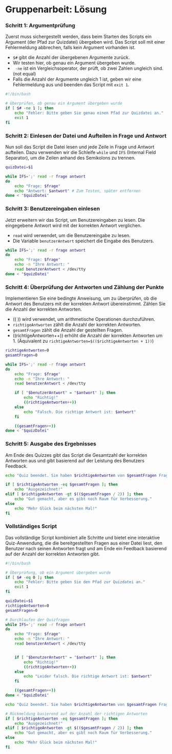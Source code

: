 # Gruppenarbeit: Lösung

### Schritt 1: Argumentprüfung

Zuerst muss sichergestellt werden, dass beim Starten des Scripts ein Argument (der Pfad zur Quizdatei) übergeben wird. Das Script soll mit einer Fehlermeldung abbrechen, falls kein Argument vorhanden ist.

- `$#` gibt die Anzahl der übergebenen Argumente zurück.
- Wir testen hier, ob genau ein Argument übergeben wurde.
- ` -ne` ist ein Vergleichsoperator, der prüft, ob zwei Zahlen ungleich sind. (not equal)
- Falls die Anzahl der Argumente ungleich 1 ist, geben wir eine Fehlermeldung aus und beenden das Script mit `exit 1`.

```bash
#!/bin/bash

# Überprüfen, ob genau ein Argument übergeben wurde
if [ $# -ne 1 ]; then
    echo "Fehler: Bitte geben Sie genau einen Pfad zur Quizdatei an."
    exit 1
fi
```

### Schritt 2: Einlesen der Datei und Aufteilen in Frage und Antwort

Nun soll das Script die Datei lesen und jede Zeile in Frage und Antwort aufteilen. Dazu verwenden wir die Schleife `while` und `IFS` (Internal Field Separator), um die Zeilen anhand des Semikolons zu trennen.

```bash
quizDatei=$1

while IFS=';' read -r frage antwort
do
    echo "Frage: $frage"
    echo "Antwort: $antwort" # Zum Testen, später entfernen
done < "$quizDatei"
```

### Schritt 3: Benutzereingaben einlesen

Jetzt erweitern wir das Script, um Benutzereingaben zu lesen. Die eingegebene Antwort wird mit der korrekten Antwort verglichen.
- `read` wird verwendet, um die Benutzereingabe zu lesen.
- Die Variable `benutzerAntwort` speichert die Eingabe des Benutzers.

```bash
while IFS=';' read -r frage antwort
do
    echo "Frage: $frage"
    echo -n "Ihre Antwort: "
    read benutzerAntwort < /dev/tty
done < "$quizDatei"
```

### Schritt 4: Überprüfung der Antworten und Zählung der Punkte

Implementieren Sie eine bedingte Anweisung, um zu überprüfen, ob die Antwort des Benutzers mit der korrekten Antwort übereinstimmt. Zählen Sie die Anzahl der korrekten Antworten.
- (( )) wird verwendet, um arithmetische Operationen durchzuführen.
- `richtigeAntworten` zählt die Anzahl der korrekten Antworten.
- `gesamtFragen` zählt die Anzahl der gestellten Fragen.
- ((richtigeAntworten++)) erhöht die Anzahl der korrekten Antworten um 1. (Äquivalent zu `richtigeAntworten=$(($richtigeAntworten + 1))`)

```bash
richtigeAntworten=0
gesamtFragen=0

while IFS=';' read -r frage antwort
do
    echo "Frage: $frage"
    echo -n "Ihre Antwort: "
    read benutzerAntwort < /dev/tty

    if [ "$benutzerAntwort" = "$antwort" ]; then
        echo "Richtig!"
        ((richtigeAntworten++))
    else
        echo "Falsch. Die richtige Antwort ist: $antwort"
    fi

    ((gesamtFragen++))
done < "$quizDatei"
```

### Schritt 5: Ausgabe des Ergebnisses

Am Ende des Quizzes gibt das Script die Gesamtzahl der korrekten Antworten aus und gibt basierend auf der Leistung des Benutzers Feedback.

```bash
echo "Quiz beendet. Sie haben $richtigeAntworten von $gesamtFragen Fragen richtig beantwortet."

if [ $richtigeAntworten -eq $gesamtFragen ]; then
    echo "Ausgezeichnet!"
elif [ $richtigeAntworten -gt $(($gesamtFragen / 2)) ]; then
    echo "Gut gemacht, aber es gibt noch Raum für Verbesserung."
else
    echo "Mehr Glück beim nächsten Mal!"
fi
```

### Vollständiges Script

Das vollständige Script kombiniert alle Schritte und bietet eine interaktive Quiz-Anwendung, die die bereitgestellten Fragen aus einer Datei liest, den Benutzer nach seinen Antworten fragt und am Ende ein Feedback basierend auf der Anzahl der korrekten Antworten gibt.

```bash
#!/bin/bash

# Überprüfung, ob ein Argument übergeben wurde
if [ $# -eq 0 ]; then
    echo "Fehler: Bitte geben Sie den Pfad zur Quizdatei an."
    exit 1
fi

quizDatei=$1
richtigeAntworten=0
gesamtFragen=0

# Durchlaufen der Quizfragen
while IFS=';' read -r frage antwort
do
    echo "Frage: $frage"
    echo -n "Ihre Antwort: "
    read benutzerAntwort < /dev/tty


    if [ "$benutzerAntwort" = "$antwort" ]; then
        echo "Richtig!"
        ((richtigeAntworten++))
    else
        echo "Leider falsch. Die richtige Antwort ist: $antwort"
    fi

    ((gesamtFragen++))
done < "$quizDatei"

echo "Quiz beendet. Sie haben $richtigeAntworten von $gesamtFragen Fragen richtig beantwortet."

# Rückmeldung basierend auf der Anzahl der richtigen Antworten
if [ $richtigeAntworten -eq $gesamtFragen ]; then
    echo "Ausgezeichnet!"
elif [ $richtigeAntworten -gt $(($gesamtFragen / 2)) ]; then
    echo "Gut gemacht, aber es gibt noch Raum für Verbesserung."
else
    echo "Mehr Glück beim nächsten Mal!"
fi
```
